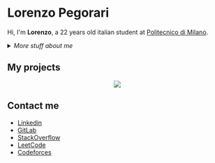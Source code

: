 # Lorenzo Pegorari
Hi, I'm **Lorenzo**, a 22 years old italian student at [Politecnico di Milano](https://www.polimi.it/).

<details>
<summary>
    <em>More stuff about me</em>
</summary>

<div align="center">
  <img src="https://github-readme-stats.vercel.app/api?username=LorenzoPegorari&title_color=BF5A68&text_color=E6EDF3&icon_color=C5B94A&border_color=E6EDF3&bg_color=060A10&show_icons=true&card_width=480&count_private=true&include_all_commits=true" />
  </br>
  <img src="https://github-readme-stats.vercel.app/api/top-langs/?username=LorenzoPegorari&title_color=BF5A68&text_color=E6EDF3&border_color=E6EDF3&bg_color=060A10&layout=compact&card_width=480&langs_count=4" />
</div>

## Skills
### Application Development
| Programming language | Proficiency         |
| -------------------- | ------------------- |
| C                    | Self evaluation: C  |
| Python 3             | Self evaluation: C+ |
| RISC-V               | Self evaluation: B- |
| MIPS                 | Self evaluation: B- |
### Web technologies
| Programming language | Proficiency         |
| -------------------- | ------------------- |
| HTML5                | Self evaluation: B+ |
| CSS                  | Self evaluation: B  |
| SASS                 | Self evaluation: C+ |
### Other languages
| Programming language | Proficiency         |
| -------------------- | ------------------- |
| LaTex                | Self evaluation: B+ |
| SPASS                | Self evaluation: C- |
### Productivity utilities
| Programming language | Proficiency         |
| -------------------- | ------------------- |
| Microsoft Office     | Self evaluation: B+ |
| Microsoft Word       | Self evaluation: B  |
| Google Sheets        | Self evaluation: B+ |

## Languages
| Language | Proficiency                                                          |
| -------- | -------------------------------------------------------------------- |
| Italian  | Native language                                                      |
| English  | Full professional proficiency (Cambridge English FCE, CEFR Level C1) |
  
</details>

## My projects
<div align="center">
<a href="https://github.com/LorenzoPegorari/SimplyColorful">
  <img src="https://github-readme-stats.vercel.app/api/pin/?username=LorenzoPegorari&title_color=BF5A68&text_color=E6EDF3&icon_color=C5B94A&border_color=E6EDF3&bg_color=060A10&show_icons=true&description_lines_count=1&repo=SimplyColorful" />
</a>
</div>

## Contact me
- [Linkedin](https://linkedin.com/in/lorenzopegorari)
- [GitLab](https://gitlab.gnome.org/LorenzoPegorari)
- [StackOverflow](https://stackoverflow.com/users/27418243/lorenzo-pegorari)
- [LeetCode](https://leetcode.com/LorenzoPegorari/)
- [Codeforces](https://codeforces.com/profile/LorePego)
